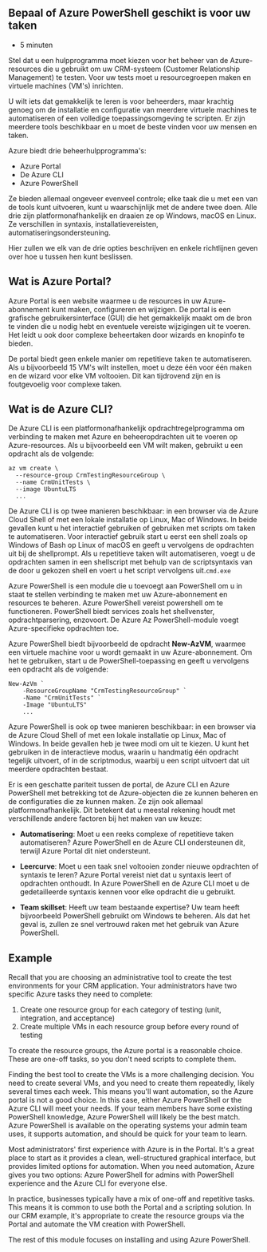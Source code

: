 ## Bepaal of Azure PowerShell geschikt is voor uw taken

- 5 minuten

Stel dat u een hulpprogramma moet kiezen voor het beheer van de
Azure-resources die u gebruikt om uw CRM-systeem (Customer Relationship
Management) te testen. Voor uw tests moet u resourcegroepen maken en
virtuele machines (VM's) inrichten.

U wilt iets dat gemakkelijk te leren is voor beheerders, maar krachtig
genoeg om de installatie en configuratie van meerdere virtuele machines
te automatiseren of een volledige toepassingsomgeving te scripten. Er
zijn meerdere tools beschikbaar en u moet de beste vinden voor uw mensen
en taken.

Azure biedt drie beheerhulpprogramma's:

- Azure Portal
- De Azure CLI
- Azure PowerShell

Ze bieden allemaal ongeveer evenveel controle; elke taak die u met een
van de tools kunt uitvoeren, kunt u waarschijnlijk met de andere twee
doen. Alle drie zijn platformonafhankelijk en draaien ze op Windows,
macOS en Linux. Ze verschillen in syntaxis, installatievereisten,
automatiseringsondersteuning.

Hier zullen we elk van de drie opties beschrijven en enkele richtlijnen
geven over hoe u tussen hen kunt beslissen.

## Wat is Azure Portal?

Azure Portal is een website waarmee u de resources in uw
Azure-abonnement kunt maken, configureren en wijzigen. De portal is een
grafische gebruikersinterface (GUI) die het gemakkelijk maakt om de bron
te vinden die u nodig hebt en eventuele vereiste wijzigingen uit te
voeren. Het leidt u ook door complexe beheertaken door wizards en
knopinfo te bieden.

De portal biedt geen enkele manier om repetitieve taken te
automatiseren. Als u bijvoorbeeld 15 VM's wilt instellen, moet u deze
één voor één maken en de wizard voor elke VM voltooien. Dit kan
tijdrovend zijn en is foutgevoelig voor complexe taken.

## Wat is de Azure CLI?

De Azure CLI is een platformonafhankelijk opdrachtregelprogramma om
verbinding te maken met Azure en beheeropdrachten uit te voeren op
Azure-resources. Als u bijvoorbeeld een VM wilt maken, gebruikt u een
opdracht als de volgende:

    az vm create \
      --resource-group CrmTestingResourceGroup \
      --name CrmUnitTests \
      --image UbuntuLTS
      ...

De Azure CLI is op twee manieren beschikbaar: in een browser via de
Azure Cloud Shell of met een lokale installatie op Linux, Mac of
Windows. In beide gevallen kunt u het interactief gebruiken of gebruiken
met scripts om taken te automatiseren. Voor interactief gebruik start u
eerst een shell zoals op Windows of Bash op Linux of macOS en geeft u
vervolgens de opdrachten uit bij de shellprompt. Als u repetitieve taken
wilt automatiseren, voegt u de opdrachten samen in een shellscript met
behulp van de scriptsyntaxis van de door u gekozen shell en voert u het
script vervolgens uit.`cmd.exe`

Azure PowerShell is een module die u toevoegt aan PowerShell om u in
staat te stellen verbinding te maken met uw Azure-abonnement en
resources te beheren. Azure PowerShell vereist powershell om te
functioneren. PowerShell biedt services zoals het shellvenster,
opdrachtparsering, enzovoort. De Azure Az PowerShell-module voegt
Azure-specifieke opdrachten toe.

Azure PowerShell biedt bijvoorbeeld de opdracht **New-AzVM**, waarmee
een virtuele machine voor u wordt gemaakt in uw Azure-abonnement. Om het
te gebruiken, start u de PowerShell-toepassing en geeft u vervolgens een
opdracht als de volgende:

    New-AzVm `
        -ResourceGroupName "CrmTestingResourceGroup" `
        -Name "CrmUnitTests" `
        -Image "UbuntuLTS"
        ...

Azure PowerShell is ook op twee manieren beschikbaar: in een browser via
de Azure Cloud Shell of met een lokale installatie op Linux, Mac of
Windows. In beide gevallen heb je twee modi om uit te kiezen. U kunt het
gebruiken in de interactieve modus, waarin u handmatig één opdracht
tegelijk uitvoert, of in de scriptmodus, waarbij u een script uitvoert
dat uit meerdere opdrachten bestaat.

Er is een geschatte pariteit tussen de portal, de Azure CLI en Azure
PowerShell met betrekking tot de Azure-objecten die ze kunnen beheren en
de configuraties die ze kunnen maken. Ze zijn ook allemaal
platformonafhankelijk. Dit betekent dat u meestal rekening houdt met
verschillende andere factoren bij het maken van uw keuze:

- **Automatisering**: Moet u een reeks complexe of repetitieve taken
    automatiseren? Azure PowerShell en de Azure CLI ondersteunen dit,
    terwijl Azure Portal dit niet ondersteunt.

- **Leercurve**: Moet u een taak snel voltooien zonder nieuwe
    opdrachten of syntaxis te leren? Azure Portal vereist niet dat u
    syntaxis leert of opdrachten onthoudt. In Azure PowerShell en de
    Azure CLI moet u de gedetailleerde syntaxis kennen voor elke
    opdracht die u gebruikt.

- **Team skillset**: Heeft uw team bestaande expertise? Uw team heeft
    bijvoorbeeld PowerShell gebruikt om Windows te beheren. Als dat het
    geval is, zullen ze snel vertrouwd raken met het gebruik van Azure
    PowerShell.

## Example

Recall that you are choosing an administrative tool to create the test
environments for your CRM application. Your administrators have two
specific Azure tasks they need to complete:

1. Create one resource group for each category of testing (unit,
    integration, and acceptance)
2. Create multiple VMs in each resource group before every round of
    testing

To create the resource groups, the Azure portal is a reasonable choice.
These are one-off tasks, so you don't need scripts to complete them.

Finding the best tool to create the VMs is a more challenging decision.
You need to create several VMs, and you need to create them repeatedly,
likely several times each week. This means you'll want automation, so
the Azure portal is not a good choice. In this case, either Azure
PowerShell or the Azure CLI will meet your needs. If your team members
have some existing PowerShell knowledge, Azure PowerShell will likely be
the best match. Azure PowerShell is available on the operating systems
your admin team uses, it supports automation, and should be quick for
your team to learn.

Most administrators' first experience with Azure is in the Portal. It's
a great place to start as it provides a clean, well-structured graphical
interface, but provides limited options for automation. When you need
automation, Azure gives you two options: Azure PowerShell for admins
with PowerShell experience and the Azure CLI for everyone else.

In practice, businesses typically have a mix of one-off and repetitive
tasks. This means it is common to use both the Portal and a scripting
solution. In our CRM example, it's appropriate to create the resource
groups via the Portal and automate the VM creation with PowerShell.

The rest of this module focuses on installing and using Azure
PowerShell.
